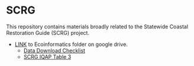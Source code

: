# SCRG
This repository contains materials broadly related to the Statewide Coastal Restoration Guide (SCRG) project.

* [LINK](https://drive.google.com/drive/folders/1dxKXUQkoeD7i3vd2cvBl1YHHgM1Fhbe7) to Ecoinformatics folder on google drive. 
  * [Data Download Checklist](https://docs.google.com/spreadsheets/d/1Wl3nfnRXcvrp4kp9PQSOQI2tOGlfD9ojrsxOuezafHk/edit#gid=0)
  * [SCRG IQAP Table 3](https://docs.google.com/spreadsheets/d/1jZmUNlY68Eb_SUPPAjriNE0UJUHFtkh_xXRLeNGBI_g/edit#gid=0)
